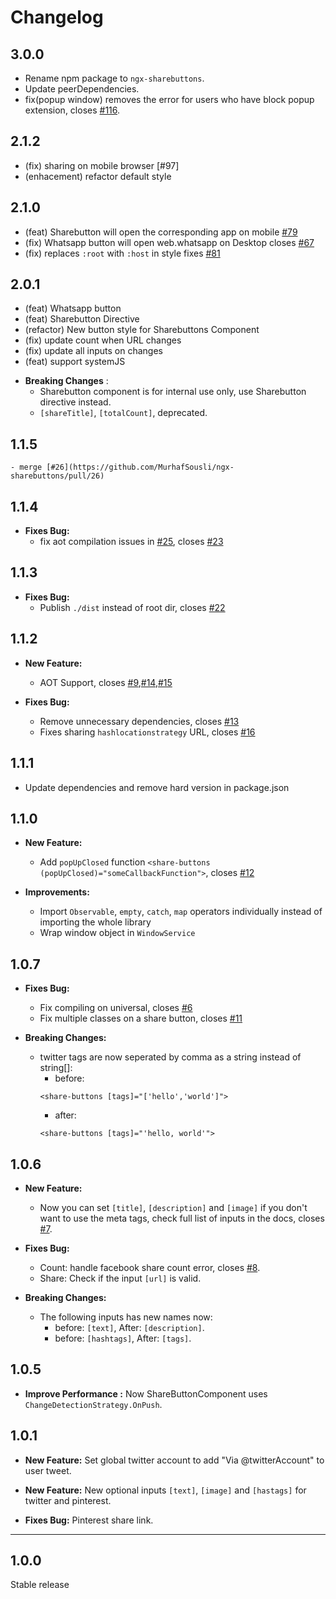 # Changelog

## 3.0.0

 - Rename npm package to `ngx-sharebuttons`.
 - Update peerDependencies.
 - fix(popup window) removes the error for users who have block popup extension, closes [#116](https://github.com/MurhafSousli/ngx-sharebuttons/pull/116).

## 2.1.2

 - (fix) sharing on mobile browser [#97]
 - (enhacement) refactor default style

## 2.1.0

 - (feat) Sharebutton will open the corresponding app on mobile [#79](https://github.com/MurhafSousli/ngx-sharebuttons/issues/79)
 - (fix) Whatsapp button will open web.whatsapp on Desktop closes [#67](https://github.com/MurhafSousli/ngx-sharebuttons/issues/67)
 - (fix) replaces `:root` with `:host` in style fixes [#81](https://github.com/MurhafSousli/ngx-sharebuttons/issues/81)

## 2.0.1

 - (feat) Whatsapp button
 - (feat) Sharebutton Directive
 - (refactor) New button style for Sharebuttons Component
 - (fix) update count when URL changes
 - (fix) update all inputs on changes 
 - (feat) support systemJS

* **Breaking Changes** :
    - Sharebutton component is for internal use only, use Sharebutton directive instead.
    - `[shareTitle]`, `[totalCount]`, deprecated.

## 1.1.5
    - merge [#26](https://github.com/MurhafSousli/ngx-sharebuttons/pull/26)

## 1.1.4
    
* **Fixes Bug:** 
    - fix aot compilation issues in [#25](https://github.com/MurhafSousli/ngx-sharebuttons/pull/25), closes [#23](https://github.com/MurhafSousli/ngx-sharebuttons/issues/23)

## 1.1.3

* **Fixes Bug:** 
    - Publish `./dist` instead of root dir, closes [#22](https://github.com/MurhafSousli/ngx-sharebuttons/issues/22)

## 1.1.2

* **New Feature:**

    - AOT Support, closes [#9](https://github.com/MurhafSousli/ngx-sharebuttons/issues/9),[#14](https://github.com/MurhafSousli/ngx-sharebuttons/issues/14),[#15](https://github.com/MurhafSousli/ngx-sharebuttons/issues/15)
    
* **Fixes Bug:** 

    - Remove unnecessary dependencies, closes [#13](https://github.com/MurhafSousli/ngx-sharebuttons/issues/13)
    - Fixes sharing `hashlocationstrategy` URL, closes [#16](https://github.com/MurhafSousli/ngx-sharebuttons/issues/16)

## 1.1.1

* Update dependencies and remove hard version in package.json

## 1.1.0

* **New Feature:**

    - Add `popUpClosed` function `<share-buttons (popUpClosed)="someCallbackFunction">`, closes [#12](https://github.com/MurhafSousli/ngx-sharebuttons/issues/12)

* **Improvements:**

    - Import `Observable`, `empty`, `catch`, `map` operators individually instead of importing the whole library
    - Wrap window object in `WindowService`

## 1.0.7
   
* **Fixes Bug:** 

    - Fix compiling on universal, closes [#6](https://github.com/MurhafSousli/ngx-sharebuttons/issues/6)
    - Fix multiple classes on a share button, closes [#11](https://github.com/MurhafSousli/ngx-sharebuttons/issues/11)

* **Breaking Changes:**

    - twitter tags are now seperated by comma as a string instead of string[]:
        - before:
        ```
        <share-buttons [tags]="['hello','world']">
        ```
        - after:
        ```
        <share-buttons [tags]="'hello, world'">
        ```

## 1.0.6

* **New Feature:** 

    - Now you can set `[title]`, `[description]` and `[image]` if you don't want to use the meta tags, check full list of inputs in the docs, closes [#7](https://github.com/MurhafSousli/ngx-sharebuttons/issues/7).

* **Fixes Bug:** 

    - Count: handle facebook share count error, closes [#8](https://github.com/MurhafSousli/ngx-sharebuttons/issues/8).
    - Share: Check if the input `[url]` is valid.

* **Breaking Changes:**

    - The following inputs has new names now:
        - before: `[text]`, After: `[description]`.
        - before: `[hashtags]`, After: `[tags]`.

## 1.0.5

* **Improve Performance :** Now ShareButtonComponent uses `ChangeDetectionStrategy.OnPush`.

## 1.0.1

* **New Feature:** Set global twitter account to add "Via @twitterAccount" to user tweet.  
* **New Feature:** New optional inputs `[text]`, `[image]` and `[hastags]` for twitter and pinterest.

* **Fixes Bug:** Pinterest share link. 

*** 

## 1.0.0

Stable release